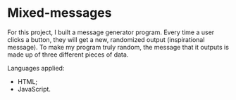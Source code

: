 # Mixed-messages

For this project, I built a message generator program. 
Every time a user clicks a button, they will get a new, randomized output (inspirational message). 
To make my program truly random, the message that it outputs is made up of three different pieces of data.

Languages applied:
- HTML;
- JavaScript.

